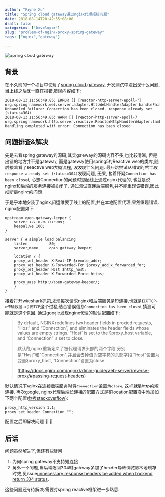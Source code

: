 ```yaml
---
author: "Payne Xu"
title: "Spring cloud gateway通过nginx代理报错问题"
date: 2018-08-14T20:42:55+08:00
draft: false
categories: ["Developer"]
slug: "problem-of-nginx-proxy-spring-gateway"
tags: ["nginx","gateway"]

---
```


![spring cloud gateway](https://fliaping-blog.oss-rg-china-mainland.aliyuncs.com/storage/18-8-14/26795044.jpg)

## 背景

在不久前的一个项目中使用了[spring cloud gateway](https://cloud.spring.io/spring-cloud-gateway/), 开发测试中没出现什么问题,当上线之后就一直在报错,错误内容如下:

<!--more-->

```
2018-08-13 11:56:49,853 ERROR [] [reactor-http-server-epoll-7] org.springframework.web.server.adapter.HttpWebHandlerAdapter:handleFailure:213 Unhandled failure: Connection has been closed, response already set (status=304)
2018-08-13 11:56:49,855 WARN [] [reactor-http-server-epoll-7] org.springframework.http.server.reactive.ReactorHttpHandlerAdapter:lambda$apply$0:76 Handling completed with error: Connection has been closed
```

## 问题排查&解决

先是去看spring gateway的源码,其实gateway的源码内容不多,也比较清晰, 但是出错的地方并不是gateway, 而是gateway使用spring5的Reactive web的类库,随后接着看了Reactive web大概流程, 没发现什么问题. 最开始尝试从错误的后半段`response already set (status=304)`发现问题, 无果, 接着怀疑`Connection has been closed`, 心想Connection的问题时想起线上通过nginx代理的, 也就是说nginx和后端的服务连接被关闭了. 通过测试直连后端服务,并不能重现该错误,因此推断是nginx的问题.

于是乎本地安装了nginx,问运维要了线上的配置,并在本地配置代理,果然重现错误. nginx配置如下:

```
upstream open-gateway-keeper {
    server 127.0.0.1:13905;
    keepalive 100;
}

server { # simple load balancing
    listen          80;
    server_name     open.gateway.keeper;

    location / {
    proxy_set_header X-Real-IP $remote_addr;
	proxy_set_header X-Forwarded-For $proxy_add_x_forwarded_for;
	proxy_set_header Host $http_host;
	proxy_set_header X-Forwarded-Proto https;

	proxy_pass http://open-gateway-keeper/;
    }
}
```

接着打开wireshark抓包,发现每次请求nginx和后端服务是短连接,也就是`打开TCP->传输数据->关闭TCP`这个过程,结合错误信息`Connection has been closed`,猜测可能就是这个原因. 通过google发现nginx代理的默认配置如下:

> By default, NGINX redefines two header fields in proxied requests, “Host” and “Connection”, and eliminates the header fields whose values are empty strings. “Host” is set to the $proxy_host variable, and “Connection” is set to close.
>
> 默认的,nginx重新定义了被代理请求头部的两个字段,分别是"Host"和"Connection",并且会去掉值为空字符的头部字段."Host"设置为变量$proxy_host, "Connection"设置为close
>
> (https://docs.nginx.com/nginx/admin-guide/web-server/reverse-proxy/#passing-request-headers)

默认情况下nginx在连接后端服务时将`Connection`设置为`close`, 这样就是http的短连接. 再次google, nginx代理后端长连接的配置方式是在location配置项中添加如下两个配置([参考stackoverflow](https://stackoverflow.com/questions/10395807/nginx-close-upstream-connection-after-request)):

```
proxy_http_version 1.1;
proxy_set_header Connection "";
```

配置之后即解决问题 🍓 🤩

## 后话

问题虽然解决了,但还有些疑问

1. 为何spring gateway不支持短连接
2. 另外一个问题,当后端返回304时gateway多加了header导致浏览器本地缓存时效,见issue[unnecessary response headers be added when backend return 304 status](https://github.com/spring-cloud/spring-cloud-gateway/issues/490).

这些问题还有待解决.需要对spring reactive框架进一步熟悉.